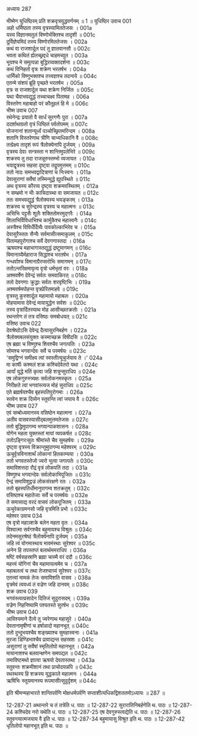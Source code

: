 अध्यायः 287

भीष्मेण युधिष्ठिरम् प्रति शक्रवृत्रयुद्धवर्णनम् ॥ 1 ॥
युधिष्ठिर उवाच 	001  
अहो धर्मिष्ठता तस्य वृत्रस्यामिततेजसः ।	001a  
यस्य विज्ञानमतुलं विष्णोर्भक्तिश्च तादृशी ॥	001c  
दुर्विज्ञेयमिदं तस्य विष्णोरमिततेजसः ।	002a  
कथं वा राजशार्दूल पदं तु ज्ञातवानसौ ॥	002c  
भवता कथितं ह्येतच्छ्रद्दधे चाहमच्युत ।	003a  
भूयश्च मे समुत्पन्ना बुद्धिरव्यक्तदर्शना ॥	003c  
कथं विनिहतो वृत्रः शक्रेण भरतर्षभ ।	004a  
धार्मिको विष्णुभक्तश्च तत्त्वज्ञश्च तदन्वये ॥	004c  
एतन्मे संशयं ब्रूहि पृच्छते भरतर्षभ ।	005a  
वृत्रः स राजशार्दूल यथा शक्रेण निर्जितः ॥	005c  
यथा चैवाभवद्युद्धं तच्चाचक्ष्व पितामह ।	006a  
विस्तरेण महाबाहो परं कौतूहलं हि मे ॥	006c  
भीष्म उवाच 	007  
रथेनेन्द्रः प्रयातो वै सार्धं सुरगणैः पुरा ।	007a  
ददर्शाथाग्रतो वृत्रं धिष्ठितं पर्वतोपमम् ॥	007c  
योजनानां शतान्यूर्ध्वं पञ्चोच्छ्रितमरिन्दम ।	008a  
शतानि विस्तरेणाथ त्रीणि चाभ्यधिकानि वै ॥	008c  
तत्प्रेक्ष्य तादृशं रूपं त्रैलोक्येनापि दुर्जयम् ।	009a  
वृत्रस्य देवाः सन्त्रस्ता न शान्तिमुपलेभिरे ॥	009c  
शक्रस्य तु तदा राजन्नूरुस्तम्भो व्यजायत ।	010a  
भयाद्वृत्रस्य सहसा दृष्ट्वा तद्रूपमुत्तमम् ॥	010c  
ततो नादः समभवद्वादित्राणां च निःस्वनः ।	011a  
देवासुराणां सर्वेषां तस्मिन्युद्धे ह्युपस्थिते ॥	011c  
अथ वृत्रस्य कौरव्य दृष्ट्वा शक्रमवस्थितम् ।	012a  
न सम्भ्रमो न भीः काचिदास्था वा समजायत ॥	012c  
ततः समभवद्युद्धं त्रैलोक्यस्य भयङ्करम् ।	013a  
शक्रस्य च सुरेन्द्रस्य वृत्रस्य च महात्मनः ॥	013c  
असिभिः पट्टसैः शूलैः शक्तितोमरमुद्गरैः ।	014a  
शिलाभिर्विविधाभिश्च कार्मुकैश्च महास्वनैः ॥	014c  
अस्त्रैश्च विविर्धैर्दिव्यैः पावकोल्काभिरेव च ।	015a  
देवासुरैस्ततः सैन्यैः सर्वमासीत्समाकुलम् ॥	015c  
पितामहपुरोगाश्च सर्वे देवगणास्तदा ।	016a  
ऋषयश्च महाभागास्तद्युद्धं द्रष्टुमागमन् ॥	016c  
विमानाग्र्यैर्महाराज सिद्धाश्च भरतर्षभ ।	017a  
गन्धर्वाश्च विमानाग्रैरप्सरोभिः समागमन् ॥	017c  
ततोऽन्तरिक्षमावृत्य वृत्रो धर्मभृतां वरः ।	018a  
अश्मवर्षेण देवेन्द्रं सर्वतः समवाकिरत् ॥	018c  
ततो देवगणाः क्रुद्धाः सर्वतः शरवृष्टिभिः ।	019a  
अश्मवर्षमपोहन्त वृत्रप्रेरितमाहवे ॥	019c  
वृत्रस्तु कुरुशार्दूल महामायो महाबलः ।	020a  
मोहयामास देवेन्द्रं मायायुद्धेन सर्वशः ॥	020c  
तस्य वृत्रार्दितस्याथ मोह आसीच्छतक्रतोः ।	021a  
रथन्तरेण तं तत्र वसिष्ठः समबोधयत् ॥	021c  
वसिष्ठ उवाच 	022  
देवश्रेष्ठोऽसि देवेन्द्र दैत्यासुरनिबर्हण ।	022a  
त्रैलोक्यबलसंयुक्तः कस्माच्छक्र विषीदसि ॥	022c  
एष ब्रह्मा च विष्णुश्च शिवश्चैव जगत्पतिः ।	023a  
सोमश्च भगवान्देवः सर्वे च परमर्षयः ॥	023c  
\'समुद्विग्नं समीक्ष्य त्वां स्वस्तीत्यूचुर्जयाय ते ।\'	024a  
मा कार्षीः कश्मलं शक्र कश्चिदेवेतरो यथा ।	024c  
आर्यां युद्धे मतिं कृत्वा जहि शत्रून्सुराधिप ॥	024e  
एष लोकगुरुस्त्र्यक्षः सर्वलोकनमस्कृतः ।	025a  
निरीक्षते त्वां भगवांस्त्यज मोहं सुराधिप ॥	025c  
एते ब्रह्मर्षयश्चैव बृहस्पतिपुरोगमाः ।	026a  
स्तवेन शक्र दिव्येन स्तुवन्ति त्वां जयाय वै ॥	026c  
भीष्म उवाच 	027  
एवं सम्बोध्यमानस्य वसिष्ठेन महात्मना ।	027a  
अतीव वासवस्यासीद्बलमुत्तमतेजसः ॥	027c  
ततो बुद्धिमुपागम्य भगवान्पाकशासनः ।	028a  
योगेन महता युक्तस्तां मायां व्यपकर्षत ॥	028c  
ततोऽङ्गिरःसुतः श्रीमांस्ते चैव सुमहर्षयः ।	029a  
दृष्ट्वा वृत्रस्य विक्रान्तुमुपागम्य महेश्वरम् ॥	029c  
ऊचुर्वृत्रविनाशार्थं लोकानां हितकाम्यया ।	030a  
ततो भगवतस्तेजो ज्वरो भूत्वा जगत्पतेः ॥	030c  
समाविशत्तदा रौद्रं वृत्रं लोकपतिं तदा ।	031a  
विष्णुश्च भगवान्देवः सर्वलोकाभिपूजितः ॥	031c  
ऐन्द्रं समाविशुद्वज्रं लोकसंरक्षणे रतः ।	032a  
ततो बृहस्पतिर्धीमानुपागम्य शतक्रतुम् ।	032c  
वसिष्ठश्च महातेजाः सर्वे च परमर्षयः ॥	032e  
ते समासाद्य वरदं वासवं लोकपूजितम् ।	033a  
ऊचुरेकाग्रमनसो जहि वृत्रमिति प्रभो ॥	033c  
महेश्वर उवाच 	034  
एष वृत्रो महाञ्शक्रे बलेन महता वृतः ।	034a  
विश्वात्मा सर्वगश्चैव बहुमायश्च विश्रुतः ॥	034c  
तदेनमसुरश्रेष्ठं त्रैलोक्येनापि दुर्जयम् ।	035a  
जहि त्वं योगमास्थाय मावमंस्थाः सुरेश्वर ॥	035c  
अनेन हि तपस्तप्तं बलार्थममराधिप ।	036a  
षष्टिं वर्षसहस्राणि ब्रह्मा चास्मै वरं ददौ ॥	036c  
महत्त्वं योगिनां चैव महामायत्वमेव च ।	037a  
महाबलत्वं च तथा तेजश्चाग्र्यं सुरेश्वर ॥	037c  
एतत्त्वां मामकं तेजः समाविशति वासव ।	038a  
वृत्रमेवं त्ववध्यं तं वज्रेण जहि दानवम् ॥	038c  
शक्र उवाच 	039  
भगवंस्त्वत्प्रसादेन दितिजं सुदुरासदम् ।	039a  
वज्रेण निहनिष्यामि पश्यतस्ते सुरर्षभ ॥	039c  
भीष्म उवाच 	040  
आविश्यमाने दैत्ये तु ज्वरेणाथ महासुरे ।	040a  
देवतानामृषीणां च हर्षान्नादो महानभूत् ॥	040c  
ततो दुन्दुभयश्चैव शङ्ख्याश्च सुमहास्वनाः ।	041a  
मुरजा डिण्डिभाश्चैव प्रावाद्यन्त सहस्रशः ॥	041c  
असुराणां तु सर्वेषां स्मृतिलोपो महानभूत् ।	042a  
मायानाशश्च बलवान्क्षणेन समपद्यत ॥	042c  
तमाविष्टमथो ज्ञात्वा ऋषयो देवतास्तथा ।	043a  
स्तुवन्तः शक्रमीशानं तथा प्राचोदयन्नपि ॥	043c  
रथस्थस्य हि शक्रस्य युद्धकाले महात्मनः ।	044a  
ऋषिभिः स्तूयमानस्य रूपमासीत्सुदुर्दृशम् ॥ 	044c  

इति श्रीमन्महाभारते शान्तिपर्वणि मोक्षधर्मपर्वणि सप्ताशीत्यधिकद्विशततमोऽध्यायः ॥ 287 ॥

12-287-21 अथान्तरे च तं तत्रेति ध. पाठः ॥ 12-287-22 सुरारातिनिबर्हणेति थ. पाठः ॥ 12-287-24 कश्चिदेव नरो यथेति ध. पाठः ॥ 12-287-25 एष देवगुरुस्त्वद्येति ध. पाठः ॥ 12-287-26 स्तुवन्त्यात्मजयाय वै इति ध. पाठः ॥ 12-287-34 बहुमायासु विश्रुत इति थ. पाठः ॥ 12-287-42 धृतिलोपो महानभूत् इति थ. पाठः ॥
